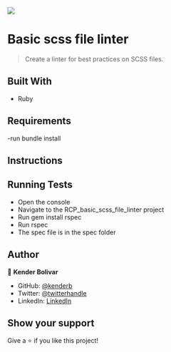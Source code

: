 ![](https://img.shields.io/badge/Microverse-blueviolet)

# Basic scss file linter

> Create a linter for best practices on SCSS files.

## Built With

- Ruby

## Requirements

-run bundle install

## Instructions
	

    
## Running Tests

- Open the console
- Navigate to the RCP_basic_scss_file_linter project
- Run gem install rspec
- Run rspec
- The spec file is in the spec folder

## Author

👤 **Kender Bolivar**

- GitHub: [@kenderb](https://github.com/ken)
- Twitter: [@twitterhandle](https://twitter.com/KBTarts)
- LinkedIn: [LinkedIn](https://www.linkedin.com/in/kender-bolivar-1736086b/)

## Show your support

Give a ⭐️ if you like this project!
